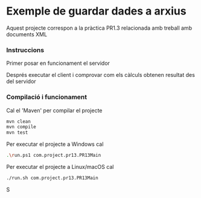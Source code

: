 # Exemple de guardar dades a arxius #

Aquest projecte correspon a la pràctica PR1.3 relacionada amb treball amb documents XML

### Instruccions ###

Primer posar en funcionament el servidor

Després executar el client i comprovar com els càlculs obtenen resultat des del servidor

### Compilació i funcionament ###

Cal el 'Maven' per compilar el projecte
```bash
mvn clean
mvn compile
mvn test
```

Per executar el projecte a Windows cal
```bash
.\run.ps1 com.project.pr13.PR13Main
```

Per executar el projecte a Linux/macOS cal
```bash
./run.sh com.project.pr13.PR13Main
```
S